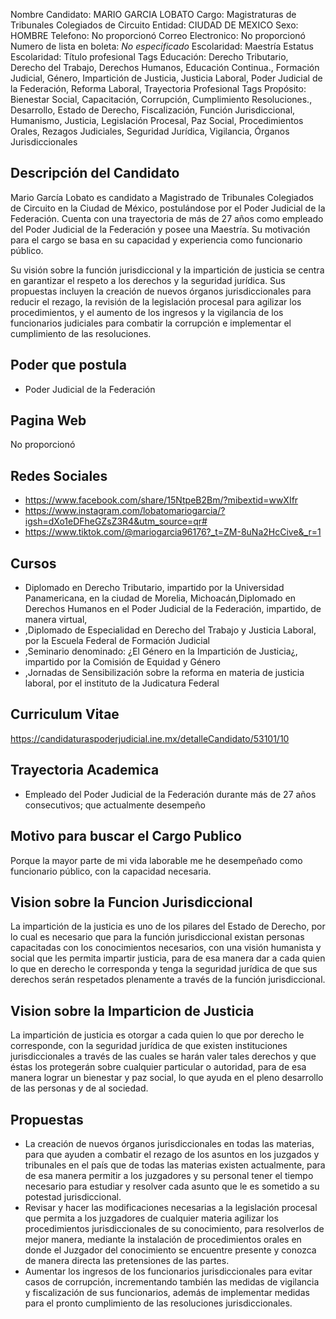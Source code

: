 Nombre Candidato: MARIO GARCIA LOBATO
Cargo: Magistraturas de Tribunales Colegiados de Circuito
Entidad: CIUDAD DE MEXICO
Sexo: HOMBRE
Telefono: No proporcionó
Correo Electronico: No proporcionó
Numero de lista en boleta: *No especificado*
Escolaridad: Maestría
Estatus Escolaridad: Título profesional
Tags Educación: Derecho Tributario, Derecho del Trabajo, Derechos Humanos, Educación Continua., Formación Judicial, Género, Impartición de Justicia, Justicia Laboral, Poder Judicial de la Federación, Reforma Laboral, Trayectoria Profesional
Tags Propósito: Bienestar Social, Capacitación, Corrupción, Cumplimiento Resoluciones., Desarrollo, Estado de Derecho, Fiscalización, Función Jurisdiccional, Humanismo, Justicia, Legislación Procesal, Paz Social, Procedimientos Orales, Rezagos Judiciales, Seguridad Jurídica, Vigilancia, Órganos Jurisdiccionales


## Descripción del Candidato 

Mario García Lobato es candidato a Magistrado de Tribunales Colegiados de Circuito en la Ciudad de México, postulándose por el Poder Judicial de la Federación. Cuenta con una trayectoria de más de 27 años como empleado del Poder Judicial de la Federación y posee una Maestría. Su motivación para el cargo se basa en su capacidad y experiencia como funcionario público.

Su visión sobre la función jurisdiccional y la impartición de justicia se centra en garantizar el respeto a los derechos y la seguridad jurídica. Sus propuestas incluyen la creación de nuevos órganos jurisdiccionales para reducir el rezago, la revisión de la legislación procesal para agilizar los procedimientos, y el aumento de los ingresos y la vigilancia de los funcionarios judiciales para combatir la corrupción e implementar el cumplimiento de las resoluciones.


## Poder que postula

- Poder Judicial de la Federación


## Pagina Web

No proporcionó


## Redes Sociales

- https://www.facebook.com/share/15NtpeB2Bm/?mibextid=wwXIfr
- https://www.instagram.com/lobatomariogarcia/?igsh=dXo1eDFheGZsZ3R4&utm_source=qr#
- https://www.tiktok.com/@mariogarcia96176?_t=ZM-8uNa2HcCive&_r=1


## Cursos

- Diplomado en Derecho Tributario, impartido por la Universidad Panamericana, en la ciudad de Morelia, Michoacán,Diplomado en Derechos Humanos en el Poder Judicial de la Federación, impartido, de manera virtual,
- ,Diplomado de Especialidad en Derecho del Trabajo y Justicia Laboral, por la Escuela Federal de Formación Judicial
- ,Seminario denominado: ¿El Género en la Impartición de Justicia¿, impartido por la Comisión de Equidad y Género
- ,Jornadas de Sensibilización sobre la reforma en materia de justicia laboral, por el instituto de la Judicatura Federal


## Curriculum Vitae

https://candidaturaspoderjudicial.ine.mx/detalleCandidato/53101/10


## Trayectoria Academica

- Empleado del Poder Judicial de la Federación durante más de 27 años consecutivos; que actualmente desempeño


## Motivo para buscar el Cargo Publico

Porque la mayor parte de mi vida laborable me he desempeñado como funcionario público, con la capacidad necesaria.


## Vision sobre la Funcion Jurisdiccional

La impartición de la justicia es uno de los pilares del Estado de Derecho, por lo cual es necesario que para la función jurisdiccional existan personas capacitadas con los conocimientos necesarios, con una visión humanista y social que les permita impartir justicia, para de esa manera dar a cada quien lo que en derecho le corresponda y tenga la seguridad jurídica de que sus derechos serán respetados plenamente a través de la función jurisdiccional.


## Vision sobre la Imparticion de Justicia

La impartición de justicia es otorgar a cada quien lo que por derecho le corresponde, con la seguridad jurídica de que existen instituciones jurisdiccionales a través de las cuales se harán valer tales derechos y que éstas los protegerán sobre cualquier particular o autoridad, para de esa manera lograr un bienestar y paz social, lo que ayuda en el pleno desarrollo de las personas y de al sociedad.


## Propuestas

- La creación de nuevos órganos jurisdiccionales en todas las materias, para que ayuden a combatir el rezago de los asuntos en los juzgados y tribunales en el país que de todas las materias existen actualmente, para de esa manera permitir a los juzgadores y su personal tener el tiempo necesario para estudiar y resolver cada asunto que le es sometido a su potestad jurisdiccional.
- Revisar y hacer las modificaciones necesarias a la legislación procesal que permita a los juzgadores de cualquier materia agilizar los procedimientos jurisdiccionales de su conocimiento, para resolverlos de mejor manera, mediante la instalación de procedimientos orales en donde el Juzgador del conocimiento se encuentre presente y conozca de manera directa las pretensiones de las partes.
- Aumentar los ingresos de los funcionarios jurisdiccionales para evitar casos de corrupción, incrementando también las medidas de vigilancia y fiscalización de sus funcionarios, además de implementar medidas para el pronto cumplimiento de las resoluciones jurisdiccionales.

